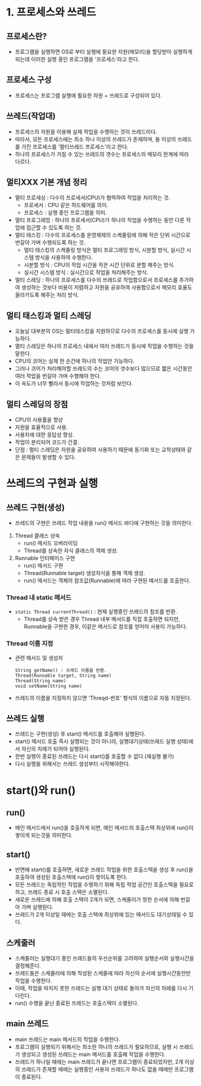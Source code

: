 # 1. 프로세스와 쓰레드
## 프로세스란?
- 프로그램을 실행하면 OS로 부터 실행에 필요한 자원(메모리)을 할당받아 실행하게 되는데 이러한 실행 중인 프로그램을 '프로세스'라고 한다.

## 프로세스 구성
- 프로세스는 프로그램 실행에 필요한 자원 + 쓰레드로 구성되어 있다.

## 쓰레드(작업대)
- 프로세스의 자원을 이용해 실제 작업을 수행하는 것이 쓰레드이다.
- 따라서, 모든 프로세스에는 최소 하나 이상의 쓰레드가 존재하며, 둘 이상의 쓰레드를 가진 프로세스를 '멀티쓰레드 프로세스'라고 한다.
- 하나의 프로세스가 가질 수 있는 쓰레드의 갯수는 프로세스의 메모리 한계에 따라 다르다.

## 멀티XXX 기본 개념 정리
- 멀티 프로세싱 : 다수의 프로세서(CPU)가 협력하여 작업을 처리하는 것.
    - 프로세서 : CPU 같은 하드웨어를 의미.
    - 프로세스 : 실행 중인 프로그램을 의미.
- 멀티 프로그래밍 : 하나의 프로세서(CPU)가 하나의 작업을 수행하는 동안 다른 작업에 접근할 수 있도록 하는 것.
- 멀티 태스킹 : 다수의 프로세스를 운영체제의 스케줄링에 의해 작은 단위 시간으로 번갈아 가며 수행되도록 하는 것.
    - 멀티 태스킹의 스케줄링 방식은 멀티 프로그래밍 방식, 시분할 방식, 실시간 시스템 방식을 사용하여 수행한다.
    - 시분할 방식 : CPU의 작업 시간을 작은 시간 단위로 분할 해주는 방식.
    - 실시간 시스템 방식 : 실시간으로 작업을 처리해주는 방식.
- 멀티 스레딩 : 하나의 프로세스를 다수의 쓰레드로 작업함으로서 프로세스를 추가하여 생성하는 것보다 비용이 저렴하고 자원을 공유하여 사용함으로서 메모리 효율도 올라가도록 해주는 처리 방식.

## 멀티 태스킹과 멀티 스레딩
- 오늘날 대부분의 OS는 멀티태스킹을 지원하므로 다수의 프로세스를 동시에 실행 가능하다.
- 멀티 스레딩은 하나의 프로세스 내에서 여러 쓰레드가 동시에 작업을 수행하는 것을 말한다.
- CPU의 코어는 실제 한 순간에 하나의 작업만 가능하다.
- 그러나 코어가 처리해야할 쓰레드의 수는 코어의 갯수보다 많으므로 짧은 시간동안 여러 작업을 번갈아 가며 수행해야 한다.
- 이 속도가 너무 빨라서 동시에 작업하는 것처럼 보인다.

## 멀티 스레딩의 장점
- CPU의 사용률을 향상
- 자원을 효율적으로 사용.
- 사용자에 대한 응답성 향상.
- 작업이 분리되어 코드가 간결.
- 단점 : 멀티 스레딩은 자원을 공유하여 사용하기 때문에 동기화 또는 교착상태와 같은 문제들이 발생할 수 있다.

# 쓰레드의 구현과 실행
## 쓰레드 구현(생성)
- 쓰레드의 구현은 쓰레드 작업 내용을 run() 메서드 바디에 구현하는 것을 의미한다.
1. Thread 클래스 상속
    - run() 메서드 오버라이딩
    - Thread를 상속한 자식 클래스의 객체 생성.
2. Runnable 인터페이스 구현
    - run() 메서드 구현
    - Thread(Runnable target) 생성자식을 통해 객체 생성.
    - run() 메서드는 객체의 참조값(Runnable)에 따라 구현된 메서드를 호출한다.

### Thread 내 static 메서드
- `static Thread currentThread()` : 현재 실행중인 쓰레드의 참조를 반환.
    - Thread를 상속 받은 경우 Thread 내부 메서드를 직접 호출하면 되지만, Runnable을 구현한 경우, 이같은 메서드로 참조를 얻어야 사용이 가능하다.

### Thread 이름 지정
- 관련 메서드 및 생성자
    ```
    String getName() : 쓰레드 이름을 반환.
    Thread(Runnable target, String name)
    Thread(String name)
    void setName(String name)
    ```
- 쓰레드의 이름을 지정하지 않으면 'Threqd-번호' 형식의 이름으로 자동 지정된다.

## 쓰레드 실행
- 쓰레드는 구현(생성) 후 start() 메서드를 호출해야 실행된다.
- start() 메서드 호출 즉시 실행되는 것이 아니라, 실행대기상태(쓰레드 실행 상태)에서 자신의 차례가 되어야 실행된다.
- 한번 실행이 종료된 쓰레드는 다시 start()를 호출할 수 없다.(재실행 불가)
- 다시 실행을 위해서는 쓰레드 생성부터 시작해야한다.

# start()와 run()
## run()
- 메인 메서드에서 run()을 호출하게 되면, 메인 메서드의 호출스택 최상위에 run()이 쌓이게 되는것을 의미한다.

## start()
- 반면에 start()를 호출하면, 새로운 쓰레드 작업을 위한 호출스택을 생성 후 run()을 호출하여 생성된 호출스택에 run()이 쌓이도록 한다.
- 모든 쓰레드는 독립적인 작업을 수행하기 위해 독립 작업 공간인 호출스택을 필요로 하고, 쓰레드 종료 시 호출 스택은 소멸된다.
- 새로운 쓰레드에 의해 호출 스택이 2개가 되면, 스케줄러가 정한 순서에 의해 번갈아 가며 실행된다.
- 쓰레드가 2개 이상일 때에는 호출 스택에 최상위에 있는 메서드도 대기상태일 수 있다.

## 스케줄러
- 스케줄러는 실행대기 중인 쓰레드들의 우선순위를 고려하여 실행순서와 실행시간을 결정해준다.
- 쓰레드들은 스케줄러에 의해 작성된 스케줄에 따라 자신의 순서에 실행시간동안만 작업을 수행한다.
- 이때, 작업을 마치지 못한 쓰레드는 실행 대기 상태로 돌아가 자신의 차례를 다시 기다린다.
- run() 수행을 끝난 종료된 쓰레드는 호출스택이 소멸된다.

## main 쓰레드
- main 쓰레드는 main 메서드의 작업을 수행한다.
- 프로그램이 실행되기 위해서는 최소한 하나의 쓰레드가 필요하므로, 실행 시 쓰레드가 생성되고 생성된 쓰레드는 main 메서드를 호출해 작업을 수행한다.
- 쓰레드가 하나일 때에는 main 쓰레드가 끝나면 프로그램이 종료되었지만, 2개 이상의 쓰레드가 존재할 때에는 실행중인 사용자 쓰레드가 하나도 없을 때에만 프로그램이 종료된다.